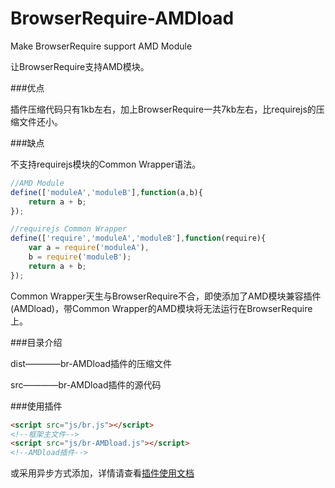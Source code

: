 # BrowserRequire-AMDload

Make BrowserRequire support AMD Module

让BrowserRequire支持AMD模块。

###优点

插件压缩代码只有1kb左右，加上BrowserRequire一共7kb左右，比requirejs的压缩文件还小。

###缺点

不支持requirejs模块的Common Wrapper语法。

```javascript
//AMD Module
define(['moduleA','moduleB'],function(a,b){
	return a + b;
});
```

```javascript
//requirejs Common Wrapper
define(['require','moduleA','moduleB'],function(require){
	var a = require('moduleA'),
	b = require('moduleB');
	return a + b;
});
```

Common Wrapper天生与BrowserRequire不合，即使添加了AMD模块兼容插件(AMDload)，带Common Wrapper的AMD模块将无法运行在BrowserRequire上。

###目录介绍

dist————br-AMDload插件的压缩文件

src————br-AMDload插件的源代码

###使用插件

```html
<script src="js/br.js"></script>
<!--框架主文件-->
<script src="js/br-AMDload.js"></script>
<!--AMDload插件-->
```

或采用异步方式添加，详情请查看[插件使用文档](https://github.com/kirakiray/BrowserRequire/wiki/插件使用和介绍)
